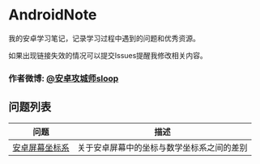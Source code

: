 # AndroidNote
我的安卓学习笔记，记录学习过程中遇到的问题和优秀资源。

如果出现链接失效的情况可以提交Issues提醒我修改相关内容。
### 作者微博: [@安卓攻城师sloop](http://weibo.com/5459430586)


## 问题列表
 问题 | 描述
 --- | ---
 [安卓屏幕坐标系](https://github.com/GcsSloop/AndroidNote/blob/master/%E9%97%AE%E9%A2%98/%E5%9D%90%E6%A0%87%E7%B3%BB/%E5%9D%90%E6%A0%87%E7%B3%BB.md) | 关于安卓屏幕中的坐标与数学坐标系之间的差别
 
